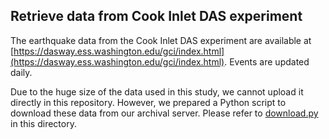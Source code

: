 ## Retrieve data from Cook Inlet DAS experiment

The earthquake data from the Cook Inlet DAS experiment are available at [https://dasway.ess.washington.edu/gci/index.html](https://dasway.ess.washington.edu/gci/index.html). Events are updated daily.

Due to the huge size of the data used in this study, we cannot upload it directly in this repository. However, we prepared a Python script to download these data from our archival server. Please refer to [download.py](./download.py) in this directory.